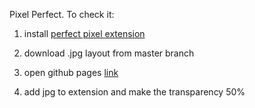 <bold>Pixel Perfect.</bold> To check it:

1. install [perfect pixel extension](https://chrome.google.com/webstore/detail/perfectpixel-by-welldonec/dkaagdgjmgdmbnecmcefdhjekcoceebi?hl=en)

2. download .jpg layout from master branch

3. open github pages [link](https://ana-dav.github.io/perfect-pixel/)

4. add jpg to extension and make the transparency 50%
